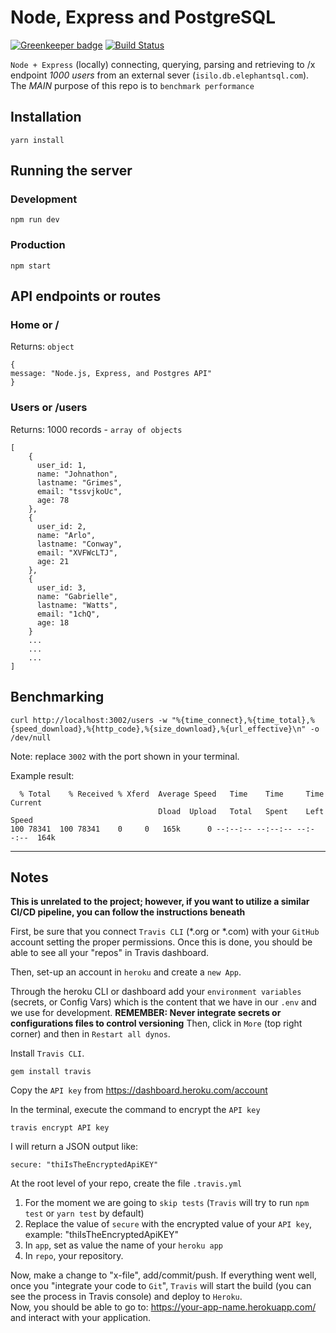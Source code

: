 # Node, Express and PostgreSQL

[![Greenkeeper badge](https://badges.greenkeeper.io/alpersonalwebsite/node-express-postgre.svg)](https://greenkeeper.io/)
[![Build Status](https://travis-ci.com/alpersonalwebsite/node-express-postgre.svg?branch=master)](https://travis-ci.com/alpersonalwebsite/node-express-postgre)

`Node + Express` (locally) connecting, querying, parsing and retrieving to /x endpoint *1000 users* from an external sever (`isilo.db.elephantsql.com`).
The *MAIN* purpose of this repo is to `benchmark performance`

## Installation
```
yarn install
```
## Running the server

### Development
```
npm run dev
```

### Production
```
npm start
```

## API endpoints or routes 

### Home or / 
Returns: `object`
```
{
message: "Node.js, Express, and Postgres API"
}
```
### Users or /users
Returns: 1000 records - `array of objects`
```
[
    {
      user_id: 1,
      name: "Johnathon",
      lastname: "Grimes",
      email: "tssvjkoUc",
      age: 78
    },
    {
      user_id: 2,
      name: "Arlo",
      lastname: "Conway",
      email: "XVFWcLTJ",
      age: 21
    },
    {
      user_id: 3,
      name: "Gabrielle",
      lastname: "Watts",
      email: "1chQ",
      age: 18
    }
    ...
    ...
    ...
]
```

## Benchmarking 
```
curl http://localhost:3002/users -w "%{time_connect},%{time_total},%{speed_download},%{http_code},%{size_download},%{url_effective}\n" -o /dev/null
```

Note: replace `3002` with the port shown in your terminal.

Example result:
```
  % Total    % Received % Xferd  Average Speed   Time    Time     Time  Current
                                 Dload  Upload   Total   Spent    Left  Speed
100 78341  100 78341    0     0   165k      0 --:--:-- --:--:-- --:--:--  164k
```

---

## Notes
**This is unrelated to the project; however, if you want to utilize a similar CI/CD pipeline, you can follow the instructions beneath**

First, be sure that you connect `Travis CLI` (*.org or *.com) with your `GitHub` account setting the proper permissions. Once this is done, you should be able to see all your "repos" in Travis dashboard.

Then, set-up an account in `heroku` and create a `new App`.

Through the heroku CLI or dashboard add your `environment variables` (secrets, or Config Vars) which is the content that we have in our `.env` and we use for development. **REMEMBER: Never integrate secrets or configurations files to control versioning**
Then, click in `More` (top right corner) and then in `Restart all dynos`.

Install `Travis CLI`.
```
gem install travis
```

Copy the `API key` from https://dashboard.heroku.com/account

In the terminal, execute the command to encrypt the `API key`
```
travis encrypt API key
```

I will return a JSON output like:
```
secure: "thiIsTheEncryptedApiKEY"
```

At the root level of your repo, create the file `.travis.yml`
1. For the moment we are going to `skip tests` (`Travis` will try to run `npm test` or `yarn test` by default)
2. Replace the value of `secure` with the encrypted value of your `API key`, example: "thiIsTheEncryptedApiKEY"
3. In `app`, set as value the name of your `heroku app`
4. In `repo`, your repository.

Now, make a change to "x-file", add/commit/push. If everything went well, once you "integrate your code to `Git`", `Travis` will start the build (you can see the process in Travis console) and deploy to `Heroku`.  
Now, you should be able to go to: https://your-app-name.herokuapp.com/ and interact with your application.